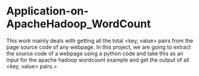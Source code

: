 # Application-on-ApacheHadoop_WordCount
This work mainly deals with getting all the total &lt;key, value> pairs from the page source code of any webpage. In this project, we are going to extract the source code of a webpage using a python code and take this as an input for the apache hadoop wordcount example and get the output of all &lt;key, value> pairs.> 
